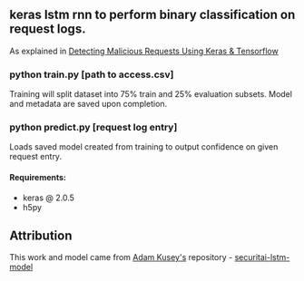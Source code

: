 ## keras lstm rnn to perform binary classification on request logs.

As explained in [Detecting Malicious Requests Using Keras & Tensorflow](https://medium.com/slalom-engineering/detecting-malicious-requests-with-keras-tensorflow-5d5db06b4f28)

### python train.py [path to access.csv]

Training will split dataset into 75% train and 25% evaluation subsets. Model and metadata are saved upon completion.

### python predict.py [request log entry]

Loads saved model created from training to output confidence on given request entry.

#### Requirements:
- keras @ 2.0.5
- h5py

## Attribution
This work and model came from [Adam Kusey's](https://github.com/adamkusey) repository - [securitai-lstm-model](https://github.com/adamkusey/securitai-lstm-model)
